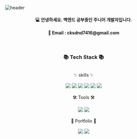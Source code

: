 ![header](https://capsule-render.vercel.app/api?type=waving&color=A3DCBE&height=200&section=header&text=Chanung's%20Github!&fontSize=35&fontAlignY=35&fontColor=f7f5f5)

<div align="center">

#### 💻 안녕하세요. 백엔드 공부중인 주니어 개발자입니다.
<h4>📧 Email : cksdnd7416@gmail.com</h4>
</div>
<div align="center">
<br>

### 📚 Tech Stack 📚
<br>
✨ skills ✨
</div>
<br>
<div align="center">
    <img src="https://img.shields.io/badge/Spring-6DB33F?style=flat-square&logo=Spring&logoColor=white"/>
    <img src="https://img.shields.io/badge/Django-092E20?style=flat-square&logo=Django&logoColor=white"/>
    <img src="https://img.shields.io/badge/MySQL-4479A1?style=flat-square&logo=MySQL&logoColor=white"/>
    <img src="https://img.shields.io/badge/MariaDB-1F305F?style=flat-square&logo=MariaDB&logoColor=white"/>
    <img src="https://img.shields.io/badge/Git-F05032?style=flat-square&logo=Git&logoColor=white"/>
    <img src="https://img.shields.io/badge/Google Cloud-4285F4?style=flat-square&logo=Google Cloud&logoColor=white"/>
</div>

<br>

<div align="center">
🛠️ Tools 🛠️
</div>
<br>
<div align="center">
    <img src="https://img.shields.io/badge/Eclipse-2C2255?style=flat-square&logo=Eclipse IDE&logoColor=white"/>
    <img src="https://img.shields.io/badge/VScode-394EFF?style=flat-square&logo=Visual Studio Code&logoColor=white"/>
</div>

<br>

<div align="center">
📝 Portfolio 📝
</div>
<br>
<div align="center">
   <a href='https://drive.google.com/file/d/1z_dOCEuoEylxfgwW7uBkQn1cIytouBSK/view?usp=sharing' target='_blank'><img src="https://img.shields.io/badge/Notion link-D77310?style=flat-square&logo=Notion&logoColor=white"/></a>
   <a href='https://itchanchan.tistory.com/'><img src="https://img.shields.io/badge/Tistory link-FF4785?style=flat-square&logo=Tistory&logoColor=white"/></a>
</div>




